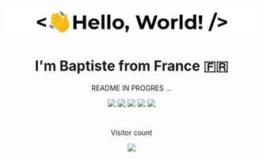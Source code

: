 <img src="https://github.com/BaptisteGfy/BaptisteGfy/blob/main/greetings.gif?raw=true" alt="Greeting GIF" width="auto">

<h1 align="center">I'm Baptiste from France 🇫🇷 </h1>

<div align="center">
<p align="center">README IN PROGRES ...</p>




<img src="https://skillicons.dev/icons?i=javascript" />
<img src="https://skillicons.dev/icons?i=react" />
<img src="https://skillicons.dev/icons?i=nextjs" />
<img src="https://skillicons.dev/icons?i=postgresql" />
<img src="https://skillicons.dev/icons?i=prisma" />

<h1></h1>

Visitor count

<img src="https://profile-counter.glitch.me/BaptisteGfy/count.svg" />
  
</div>
